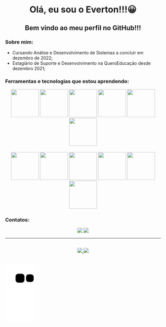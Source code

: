 <h1 align = "center"> Olá, eu sou o Everton!!!😀</h1>

<h2 align = "center"> Bem vindo ao meu perfil no GitHub!!! </h2>

<h3> Sobre mim:</h3>
<ul>
  <li> Cursando Análise e Desenvolvimento de Sistemas a concluir em dezembro de 2022;</li>
  <li> Estagiário de Suporte e Desenvolvimento na QueroEducação desde dezembro 2021;</li>
</ul>

<h3> Ferramentas e tecnologias que estou aprendendo:</h3>
<div align= "center" >
  <img src="https://cdn.jsdelivr.net/gh/devicons/devicon/icons/linux/linux-original.svg" width="90" height="90"/> 
  <img src="https://cdn.jsdelivr.net/gh/devicons/devicon/icons/git/git-original-wordmark.svg" width="90" height="90"/>
  <img src="https://cdn.jsdelivr.net/gh/devicons/devicon/icons/ruby/ruby-original.svg" width="90" height="90"/>
  <img src="https://cdn.jsdelivr.net/gh/devicons/devicon/icons/rails/rails-plain-wordmark.svg" width="90" height="90"/>
  <img src="https://cdn.jsdelivr.net/gh/devicons/devicon/icons/postgresql/postgresql-original-wordmark.svg" width="90" height="90"/>
  <img src="https://cdn.jsdelivr.net/gh/devicons/devicon/icons/docker/docker-original-wordmark.svg" width="90" height="90"/>
</div>
<br>  
<div align= "center" >
  <img src="https://cdn.jsdelivr.net/gh/devicons/devicon/icons/html5/html5-original-wordmark.svg" width="90" height="90"/>
  <img src="https://cdn.jsdelivr.net/gh/devicons/devicon/icons/css3/css3-original-wordmark.svg" width="90" height="90"/>
  <img src="https://cdn.jsdelivr.net/gh/devicons/devicon/icons/javascript/javascript-original.svg" width="90" height="90"/>  
  <img src="https://cdn.jsdelivr.net/gh/devicons/devicon/icons/elixir/elixir-original-wordmark.svg" width="90" height="90""/>
  <img src="https://cdn.jsdelivr.net/gh/devicons/devicon/icons/vuejs/vuejs-original-wordmark.svg" width="90" height="90"/>
  <img src="https://cdn.jsdelivr.net/gh/devicons/devicon/icons/phoenix/phoenix-original-wordmark.svg" width="90" height="90"/>          
</div>

<h3>Contatos:</h3>
<div align = "center">
  <a href = "mailto:e.santos081992@gmail.com"><img src="https://img.shields.io/badge/Gmail-D14836?style=for-the-badge&logo=gmail&logoColor=white" target="_blank"></a>
  <a href="https://www.linkedin.com/in/esantos081992/" target="_blank"><img src="https://img.shields.io/badge/-LinkedIn-%230077B5?style=for-the-badge&logo=linkedin&logoColor=white" target="_blank"></a>
</div>
<hr></br>
<div align = "center">
  <a href="https://github.com/esantos92">
  <img height="180em" src="https://github-readme-stats.vercel.app/api/top-langs/?username=esantos92&layout=compact&langs_count=7&theme=dracula"/>
  <img height="180em" src="https://github-readme-stats.vercel.app/api?username=esantos92&show_icons=true&theme=dracula&include_all_commits=true&count_private=true"/>
</div>
</br>

![Snake animation](https://github.com/esantos92/esantos92/blob/output/github-contribution-grid-snake.svg)


